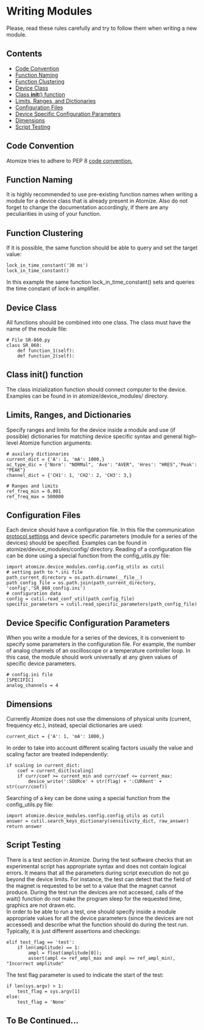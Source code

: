 # Writing Modules

Please, read these rules carefully and try to follow them when writing a new module.<br/>

## Contents
- [Code Convention](#code-convention)<br/>
- [Function Naming](#function-naming)<br/>
- [Function Clustering](#function-clustering)<br/>
- [Device Class](#device-class)<br/>
- [Class __init__() function](#class-__init__-function)<br/>
- [Limits, Ranges, and Dictionaries](#limits-ranges-and-dictionaries)<br/>
- [Configuration Files](#configuration-files)<br/>
- [Device Specific Configuration Parameters](#device-specific-configuration-parameters)<br/>
- [Dimensions](#dimensions)<br/>
- [Script Testing](#script-testing)<br/>

## Code Convention
Atomize tries to adhere to PEP 8 [code convention.](https://www.python.org/dev/peps/pep-0008/)

## Function Naming
It is highly recommended to use pre-existing function names when writing a module for a device class that is already present in Atomize. Also do not forget to change the documentation accordingly, if there are any peculiarities in using of your function.

## Function Clustering
If it is possible, the same function should be able to query and set the 
target value:
```python3
lock_in_time_constant('30 ms')
lock_in_time_constant()
```
In this example the same function lock_in_time_constant() sets and queries the time constant of lock-in amplifier.

## Device Class
All functions should be combined into one class. The class must have the name of the module file:
```python3
# File SR-860.py
class SR_860:
    def function_1(self):
    def function_2(self):
```

## Class __init__() function
The class inizialization function should connect computer to the device. Examples can be found in in atomize/device_modules/ directory. 

## Limits, Ranges, and Dictionaries
Specify ranges and limits for the device inside a module and use (if possible) dictionaries for matching device specific syntax and general high-level Atomize function arguments:
```python3
# auxilary dictionaries
current_dict = {'A': 1, 'mA': 1000,}
ac_type_dic = {'Norm': "NORMal", 'Ave': "AVER", 'Hres': "HRES",'Peak': "PEAK"}
channel_dict = {'CH1': 1, 'CH2': 2, 'CH3': 3,}
```
```python3
# Ranges and limits
ref_freq_min = 0.001
ref_freq_max = 500000
```

## Configuration Files
Each device should have a configuration file. In this file the communication [protocol settings](https://github.com/Anatoly1010/Atomize/blob/master/atomize/documentation/protocol_settings.md) and device specific parameters (module for a series of the devices) should be specified. Examples can be found in atomize/device_modules/config/ directory. Reading of a configuration file can be done using a special function from the config_utils.py file:
```python3
import atomize.device_modules.config.config_utils as cutil
# setting path to *.ini file
path_current_directory = os.path.dirname(__file__)
path_config_file = os.path.join(path_current_directory, 'config','SR_860_config.ini')
# configuration data
config = cutil.read_conf_util(path_config_file)
specific_parameters = cutil.read_specific_parameters(path_config_file)
```

## Device Specific Configuration Parameters
When you write a module for a series of the devices, it is convenient to specify some parameters in the configuration file. For example, the number of analog channels of an oscilloscope or a temperature controller loop. In this case, the module should work universally at any given values of specific device parameters.
```python3
# config.ini file
[SPECIFIC]
analog_channels = 4
```

## Dimensions
Currently Atomize does not use the dimensions of physical units (current, frequency etc.), instead, special dictionaries are used:
```python3
current_dict = {'A': 1, 'mA': 1000,}
```
In order to take into account different scaling factors usually the value and scaling factor are treated independently:
```python3
if scaling in current_dict:
    coef = current_dict[scaling]
    if curr/coef >= current_min and curr/coef <= current_max:
        device_write(':SOURce' + str(flag) + ':CURRent' + str(curr/coef))
```
Searching of a key can be done using a special function from the config_utils.py file:
```python3
import atomize.device_modules.config.config_utils as cutil
answer = cutil.search_keys_dictionary(sensitivity_dict, raw_answer)
return answer
```

## Script Testing
There is a test section in Atomize. During the test software checks that an experimental script has appropriate syntax and does not contain logical errors. It means that all the parameters during script execution do not go beyond the device limits. For instance, the test can detect that the field of the magnet is requested to be set to a value that the magnet cannot produce. During the test run the devices are not accessed, calls of the wait() function do not make the program sleep for the requested time, graphics are not drawn etc.<br/>
In order to be able to run a test, one should specify inside a module appropriate values for all the device parameters (since the devices are not accessed) and describe what the function should do during the test run. Typically, it is just different assertions and checkings:
```python3
elif test_flag == 'test':
    if len(amplitude) == 1:
        ampl = float(amplitude[0]);
        assert(ampl <= ref_ampl_max and ampl >= ref_ampl_min), "Incorrect amplitude"
```
The test flag parameter is used to indicate the start of the test:
```python3
if len(sys.argv) > 1:
    test_flag = sys.argv[1]
else:
    test_flag = 'None'
```

## To Be Continued...


